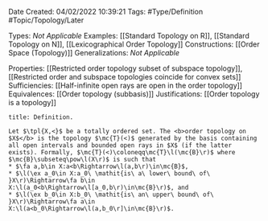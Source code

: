 <div class="topSpace"></div>

Date Created: 04/02/2022 10:39:21
Tags: #Type/Definition #Topic/Topology/Later

Types: <i>Not Applicable</i>
Examples: [[Standard Topology on R]], [[Standard Topology on N]], [[Lexicographical Order Topology]]
Constructions: [[Order Space (Topology)]]
Generalizations: <i>Not Applicable</i>

Properties: [[Restricted order topology subset of subspace topology]], [[Restricted order and subspace topologies coincide for convex sets]]
Sufficiencies: [[Half-infinite open rays are open in the order topology]]
Equivalences: [[Order topology (subbasis)]]
Justifications: [[Order topology is a topology]]

``` ad-Definition
title: Definition.

Let $\tpl{X,<}$ be a totally ordered set. The <b>order topology on $X$</b> is the topology $\mc{T}(<)$ generated by the basis containing all open intervals and bounded open rays in $X$ (if the latter exists). Formally, $\mc{T}(<)\coloneqq\mc{T}\l(\mc{B}\r)$ where $\mc{B}\subseteq\pow\l(X\r)$ is such that
* $\fa a,b\in X:a<b\Rightarrow\l(a,b\r)\in\mc{B}$,
* $\l(\ex a_0\in X:a_0\ \mathit{is\ a\ lower\ bound\ of\ }X\r)\Rightarrow\fa b\in X:\l(a_0<b\Rightarrow\l[a_0,b\r)\in\mc{B}\r)$, and
* $\l(\ex b_0\in X:b_0\ \mathit{is\ an\ upper\ bound\ of\ }X\r)\Rightarrow\fa a\in X:\l(a<b_0\Rightarrow\l(a,b_0\r]\in\mc{B}\r)$.

```
